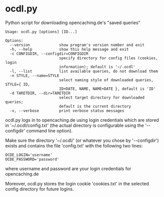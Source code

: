 ocdl.py
=======

Python script for downloading opencaching.de's "saved queries"


    Usage: ocdl.py [options] [ID...]
    
    Options:
      --version             show program's version number and exit
      -h, --help            show this help message and exit
      -c CONFIGDIR, --configdir=CONFIGDIR
                            specify directory for config files (cookies, login
                            information); default is '~/.ocdl'
      -l, --list            list available queries, do not download them
      -n STYLE, --name=STYLE
                            select naming style of downloaded queries, STYLE={ ID,
                            ID+DATE, NAME, NAME+DATE }, default is 'ID'
      -d TARETDIR, --dir=TARETDIR
                            select target directory for downloaded queries;
                            default is the current directory
      -v, --verbose         print verbose status messages


ocdl.py logs in to opencaching.de using login credentials which are stored
in '~/.ocdl/config.txt' (the actual directory is configurable using the
'--configdir' command line option).

Make sure the directory '~/.ocdl/' (or whatever you chose by
'--configdir') exists and contains the file 'config.txt' with the
following two lines:

    OCDE_LOGIN='username'
    OCDE_PASSWORD='password'

where username and password are your login credentials for opencaching.de

Moreover, ocdl.py stores the login cookie 'cookies.txt' in the selected  
config directory for future logins.
